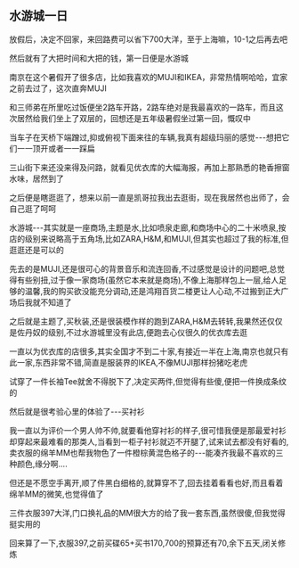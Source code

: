 ## 水游城一日 ##

放假后，决定不回家，来回路费可以省下700大洋，至于上海嘛，10-1之后再去吧

 

然后就有了大把时间和大把的钱，第一日便是水游城

 

南京在这个暑假开了很多店，比如我喜欢的MUJI和IKEA，非常热情啊哈哈，宜家之前去过了，这次直奔MUJI

 

和三师弟在所里吃过饭便坐2路车开路，2路车绝对是我最喜欢的一路车，而且这次居然给我们坐上了双层的，回想还是五年级暑假坐过第一回，慨叹中

 

当车子在天桥下端蹭过,抑或俯视下面来往的车辆,我真有超级玛丽的感觉---想把它们一一顶开或者一一踩扁

 

三山街下来还没来得及问路，就看见优衣库的大幅海报，再加上那熟悉的艳香擦窗水味，居然到了

 

之后便是瞎逛逛了，想来以前一直是凯哥拉我出去逛街，现在我居然也出师了，会自己逛了呵呵

 

水游城---其实就是一座商场,主题是水,比如喷泉走廊,和商场中心的二十米喷泉,按店的级别来说略高于五角场,比如ZARA,H&M,和MUJI,但其实也超过了我的标准,但逛逛还是可以的

 

先去的是MUJI,还是很可心的背景音乐和流连回香,不过感觉是设计的问题吧,总觉得有些别扭,过于像一家商场(虽然它本来就是商场),不像上海那样包上一层,给人足够的温馨,我的购买欲没能充分调动,还是鸿翔百货二楼更让人心动,不过搬到正大广场后我就不知道了

 

之后就是主题了,买秋装,还是很装模作样的跑到ZARA,H&M去转转,我果然还仅仅是佐丹奴的级别,不过水游城里没有此店,便跑去心仪很久的优衣库去逛

 

一直以为优衣库的店很多,其实全国才不到二十家,有接近一半在上海,南京也就只有此一家,东西非常不错,简直是服装界的IKEA,不像MUJI那样扮猪吃老虎

 

试穿了一件长袖Tee就舍不得脱下了,决定买两件,但觉得有些傻,便把一件换成条纹的

 

然后就是很考验心里的体验了---买衬衫

 

我一直以为评价一个男人帅不帅,就要看他穿衬衫的样子,很可惜我便是那最爱衬衫却穿起来最难看的那类人,当看到一柜子衬衫就迈不开腿了,试来试去都没有好看的,卖衣服的绵羊MM也帮我物色了一件橙棕黄混色格子的---能凑齐我最不喜欢的三种颜色,缘分啊....

 

但还是不愿空手离开,顺了件黑白细格的,就算穿不了,回去挂着看看也好,而且看着绵羊MM的微笑,也觉得值了

 

三件衣服397大洋,门口换礼品的MM很大方的给了我一套东西,虽然很傻,但我觉得挺实用的

 

回来算了一下,衣服397,之前买碟65+买书170,700的预算还有70,余下五天,闭关修炼
